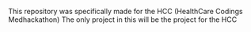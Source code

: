 This repository was specifically made for the HCC (HealthCare Codings Medhackathon)
The only project in this will be the project for the HCC
